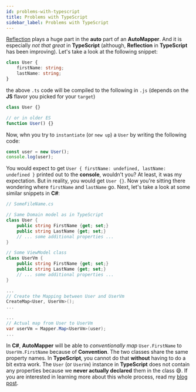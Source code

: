 ```yaml
---
id: problems-with-typescript
title: Problems with TypeScript
sidebar_label: Problems with TypeScript
---
```


[Reflection](https://en.wikipedia.org/wiki/Reflection_(computer_programming)) plays a huge part in the **auto** part of an **AutoMapper**. And it is especially *not that great* in **TypeScript** (although, **Reflection** in **TypeScript** has been improving). Let's take a look at the following snippet:

```typescript
class User {
    firstName: string;
    lastName: string;
}
```

the above `.ts` code will be compiled to the following in `.js` (depends on the **JS** flavor you picked for your `target`)

```javascript
class User {}

// or in older ES
function User() {}
```

Now, whn you try to `instantiate` (or `new up`) a `User` by writing the following code:

```typescript
const user = new User();
console.log(user);
```

You would expect to get `User { firstName: undefined, lastName: undefined }` printed out to the **console**, wouldn't you? At least, it was my expectation. But in reality, you would get `User {}`. Now you're sitting there wondering where `firstName` and `lastName` go.
Next, let's take a look at some similar snippets in **C#**:

```csharp
// SomeFileName.cs

// Same Domain model as in TypeScript
class User {
    public string FirstName {get; set;}
    public string LastName {get; set;}
    // ... some additional properties ...
}

// Some ViewModel class
class UserVm {
    public string FirstName {get; set;}
    public string LastName {get; set;}
    // ... some additional properties ...
}

...
// Create the Mapping between User and UserVm
CreateMap<User, UserVm>();
...

...
// Actual map from User to UserVm
var userVm = Mapper.Map<UserVm>(user);
...
```

In **C#**, **AutoMapper** will be able to *conventionally map* `User.FirstName` to `UserVm.FirstName` because of **Convention**. The two classes share the same property names.
In **TypeScript**, you cannot do that **without** having to do a bit extra work. The `User` (or `UserVm`) instance in **TypeScript** does not contain any properties because we
**never actually declared** them in the class 😅. If you are interested in learning more about this whole process, read my [blog post](https://nartc.netlify.com/blogs/automapper-typescript/).
